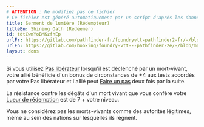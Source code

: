 ```yaml
---
# ATTENTION : Ne modifiez pas ce fichier
# Ce fichier est généré automatiquement par un script d'après les données du module Foundry VTT officiel et de sa traduction
title: Serment de lumière (Rédempteur)
titleEn: Shining Oath (Redeemer)
id: tdtCwmYoBMKzfhEp
urlFr: https://gitlab.com/pathfinder-fr/foundryvtt-pathfinder2-fr/-/blob/master/data/feats/tdtCwmYoBMKzfhEp.htm
urlEn: https://gitlab.com/hooking/foundry-vtt---pathfinder-2e/-/blob/master/packs/data/feats.db/shining-oath-redeemer.json
layout: dons
---
```

Si vous utilisez [Pas libérateur](../actions/pas-libérateur.html) lorsqu'il est déclenché par un mort-vivant, votre allié bénéficie d'un bonus de circonstances de +4 aux tests accordés par votre Pas libérateur et l'allié peut [Faire un pas](../actions/faire-un-pas.html) deux fois par la suite.

La résistance contre les dégâts d'un mort vivant que vous confère votre [Lueur de rédemption](../actions/lueur-de-rédemption.html) est de 7 + votre niveau.

Vous ne considérez pas les morts-vivants comme des autorités légitimes, même au sein des nations sur lesquelles ils règnent.
